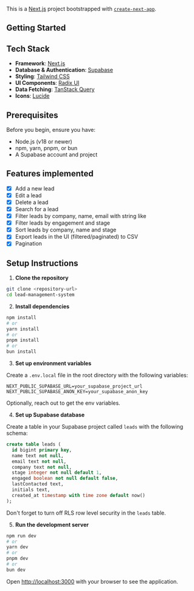 This is a [Next.js](https://nextjs.org) project bootstrapped with [`create-next-app`](https://nextjs.org/docs/app/api-reference/cli/create-next-app).

## Getting Started

## Tech Stack

- **Framework**: [Next.js](https://nextjs.org)
- **Database & Authentication**: [Supabase](https://supabase.com)
- **Styling**: [Tailwind CSS](https://tailwindcss.com)
- **UI Components**: [Radix UI](https://radix-ui.com)
- **Data Fetching**: [TanStack Query](https://tanstack.com/query)
- **Icons**: [Lucide](https://lucide.dev)

## Prerequisites

Before you begin, ensure you have:

- Node.js (v18 or newer)
- npm, yarn, pnpm, or bun
- A Supabase account and project

## Features implemented

- [x] Add a new lead
- [x] Edit a lead
- [x] Delete a lead
- [x] Search for a lead
- [x] Filter leads by company, name, email with string like
- [x] Filter leads by engagement and stage
- [x] Sort leads by company, name and stage
- [x] Export leads in the UI (filtered/paginated) to CSV
- [x] Pagination

## Setup Instructions

1. **Clone the repository**

```bash
git clone <repository-url>
cd lead-management-system
```

2. **Install dependencies**

```bash
npm install
# or
yarn install
# or
pnpm install
# or
bun install
```

3. **Set up environment variables**

Create a `.env.local` file in the root directory with the following variables:

```
NEXT_PUBLIC_SUPABASE_URL=your_supabase_project_url
NEXT_PUBLIC_SUPABASE_ANON_KEY=your_supabase_anon_key
```

Optionally, reach out to get the env variables.

4. **Set up Supabase database**

Create a table in your Supabase project called `leads` with the following schema:

```sql
create table leads (
  id bigint primary key,
  name text not null,
  email text not null,
  company text not null,
  stage integer not null default 1,
  engaged boolean not null default false,
  lastContacted text,
  initials text,
  created_at timestamp with time zone default now()
);
```

Don't forget to turn off RLS row level security in the `leads` table.

5. **Run the development server**

```bash
npm run dev
# or
yarn dev
# or
pnpm dev
# or
bun dev
```

Open [http://localhost:3000](http://localhost:3000) with your browser to see the application.
